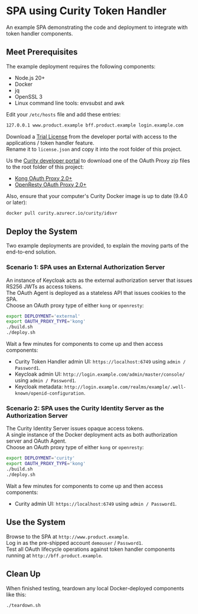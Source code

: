# SPA using Curity Token Handler

An example SPA demonstrating the code and deployment to integrate with token handler components.

## Meet Prerequisites

The example deployment requires the following components:

- Node.js 20+
- Docker
- jq
- OpenSSL 3
- Linux command line tools: envsubst and awk

Edit your `/etc/hosts` file and add these entries:

```bash
127.0.0.1 www.product.example bff.product.example login.example.com
```

Download a [Trial License](https://developer.curity.io/free-trial) from the developer portal with access to the applications / token handler feature.\
Rename it to `license.json` and copy it into the root folder of this project.

Us the [Curity developer portal](https://developer.curity.io/releases/token-handler) to download one of the OAuth Proxy zip files to the root folder of this project:

- [Kong OAuth Proxy 2.0+](https://developer.curity.io/releases/token-handler?proxy=kong)
- [OpenResty OAuth Proxy 2.0+](https://developer.curity.io/releases/token-handler?proxy=openresty)

Also, ensure that your computer's Curity Docker image is up to date (9.4.0 or later):

```bash
docker pull curity.azurecr.io/curity/idsvr
```

## Deploy the System

Two example deployments are provided, to explain the moving parts of the end-to-end solution.

### Scenario 1: SPA uses an External Authorization Server

An instance of Keycloak acts as the external authorization server that issues RS256 JWTs as access tokens.\
The OAuth Agent is deployed as a stateless API that issues cookies to the SPA.\
Choose an OAuth proxy type of either `kong` or `openresty`:

```bash
export DEPLOYMENT='external'
export OAUTH_PROXY_TYPE='kong'
./build.sh
./deploy.sh
```

Wait a few minutes for components to come up and then access components:

- Curity Token Handler admin UI: `https://localhost:6749` using `admin / Password1`.
- Keycloak admin UI: `http://login.example.com/admin/master/console/` using `admin / Password1`.
- Keycloak metadata: `http://login.example.com/realms/example/.well-known/openid-configuration`.

### Scenario 2: SPA uses the Curity Identity Server as the Authorization Server

The Curity Identity Server issues opaque access tokens.\
A single instance of the Docker deployment acts as both authorization server and OAuth Agent.\
Choose an OAuth proxy type of either `kong` or `openresty`:

```bash
export DEPLOYMENT='curity'
export OAUTH_PROXY_TYPE='kong'
./build.sh
./deploy.sh
```

Wait a few minutes for components to come up and then access components:

- Curity admin UI: `https://localhost:6749` using `admin / Password1`.

## Use the System

Browse to the SPA at `http://www.product.example`.\
Log in as the pre-shipped account `demouser` / `Password1`.\
Test all OAuth lifecycle operations against token handler components running at `http://bff.product.example`. 

## Clean Up

When finished testing, teardown any local Docker-deployed components like this:

```bash
./teardown.sh
```
